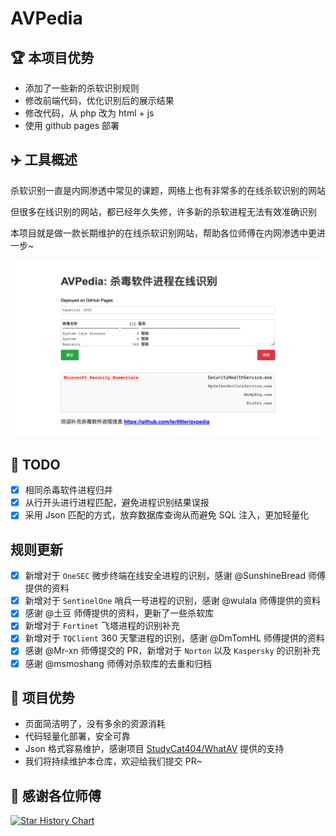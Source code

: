 # AVPedia

## 🏆 本项目优势

- 添加了一些新的杀软识别规则
- 修改前端代码，优化识别后的展示结果
- 修改代码，从 php 改为 html + js
- 使用 github pages 部署

## ✈️ 工具概述

杀软识别一直是内网渗透中常见的课题，网络上也有非常多的在线杀软识别的网站

但很多在线识别的网站，都已经年久失修，许多新的杀软进程无法有效准确识别

本项目就是做一款长期维护的在线杀软识别网站，帮助各位师傅在内网渗透中更进一步~

![Antivirus-Scan-1](./img/Screenshot.png)

## 📝 TODO

- [x] 相同杀毒软件进程归并
- [x] 从行开头进行进程匹配，避免进程识别结果误报
- [x] 采用 Json 匹配的方式，放弃数据库查询从而避免 SQL 注入，更加轻量化

## 规则更新

- [x] 新增对于 `OneSEC` 微步终端在线安全进程的识别，感谢 @SunshineBread 师傅提供的资料
- [x] 新增对于 `SentinelOne` 哨兵一号进程的识别，感谢 @wulala 师傅提供的资料
- [x] 感谢 @土豆 师傅提供的资料，更新了一些杀软库
- [x] 新增对于 `Fortinet` 飞塔进程的识别补充
- [x] 新增对于 `TQClient` 360 天擎进程的识别，感谢 @DmTomHL 师傅提供的资料
- [x] 感谢 @Mr-xn 师傅提交的 PR，新增对于 `Norton` 以及 `Kaspersky` 的识别补充
- [x] 感谢 @msmoshang 师傅对杀软库的去重和归档

## 🚨 项目优势

- 页面简洁明了，没有多余的资源消耗
- 代码轻量化部署，安全可靠
- Json 格式容易维护，感谢项目 [StudyCat404/WhatAV](https://github.com/StudyCat404/WhatAV) 提供的支持
- 我们将持续维护本仓库，欢迎给我们提交 PR~

## 🙏 感谢各位师傅

[![Star History Chart](https://api.star-history.com/svg?repos=lsr00ter/avpedia&type=Date)](https://star-history.com/#lsr00ter/avpedia&Date)
